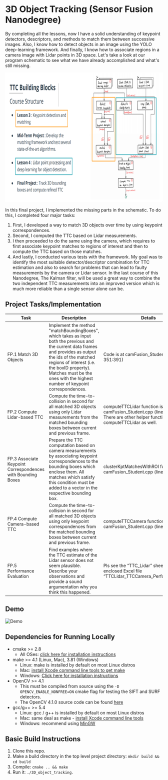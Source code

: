 # 3D Object Tracking (Sensor Fusion Nanodegree)

By completing all the lessons, now I have a solid understanding of keypoint detectors, descriptors, and methods to match them between successive images. Also, I know how to detect objects in an image using the YOLO deep-learning framework. And finally, I know how to associate regions in a camera image with Lidar points in 3D space. Let's take a look at our program schematic to see what we have already accomplished and what's still missing.

<img src="images/course_code_structure.png" width="779" height="414" />

In this final project, I implemented the missing parts in the schematic. To do this, I completed four major tasks: 
1. First, I developed a way to match 3D objects over time by using keypoint correspondences. 
2. Second, I computed the TTC based on Lidar measurements. 
3. I then proceeded to do the same using the camera, which requires to first associate keypoint matches to regions of interest and then to compute the TTC based on those matches. 
4. And lastly, I conducted various tests with the framework. My goal was to identify the most suitable detector/descriptor combination for TTC estimation and also to search for problems that can lead to faulty measurements by the camera or Lidar sensor. In the last course of this Nanodegree, The Kalman filter, will be used a great way to combine the two independent TTC measurements into an improved version which is much more reliable than a single sensor alone can be.

## Project Tasks/Implementation
Task | Description | Details
--- | --- | ---
FP.1 Match 3D Objects | Implement the method "matchBoundingBoxes", which takes as input both the previous and the current data frames and provides as output the ids of the matched regions of interest (i.e. the boxID property). Matches must be the ones with the highest number of keypoint correspondences. | Code is at camFusion_Student.cpp (lines 351:391)
FP.2 Compute Lidar-based TTC | Compute the time-to-collision in second for all matched 3D objects using only Lidar measurements from the matched bounding boxes between current and previous frame. | computeTTCLidar function is at camFusion_Student.cpp (lines 321:348). There are other helper functions called by computeTTCLidar as well.
FP.3 Associate Keypoint Correspondences with Bounding Boxes | Prepare the TTC computation based on camera measurements by associating keypoint correspondences to the bounding boxes which enclose them. All matches which satisfy this condition must be added to a vector in the respective bounding box. | clusterKptMatchesWithROI function is at camFusion_Student.cpp (lines 195:208)
FP.4 Compute Camera-based TTC | Compute the time-to-collision in second for all matched 3D objects using only keypoint correspondences from the matched bounding boxes between current and previous frame. | computeTTCCamera function is at camFusion_Student.cpp (lines 212:273)
FP.5 Performance Evaluation | Find examples where the TTC estimate of the Lidar sensor does not seem plausible. Describe your observations and provide a sound argumentation why you think this happened. | Pls see the “TTC_Lidar” sheet in the enclosed Excel file “TTCLidar_TTCCamera_Performances.xlsx”



## Demo
![Demo](https://github.com/hedeya1980/Images/raw/main/3D_object_tracking.gif)

## Dependencies for Running Locally
* cmake >= 2.8
  * All OSes: [click here for installation instructions](https://cmake.org/install/)
* make >= 4.1 (Linux, Mac), 3.81 (Windows)
  * Linux: make is installed by default on most Linux distros
  * Mac: [install Xcode command line tools to get make](https://developer.apple.com/xcode/features/)
  * Windows: [Click here for installation instructions](http://gnuwin32.sourceforge.net/packages/make.htm)
* OpenCV >= 4.1
  * This must be compiled from source using the `-D OPENCV_ENABLE_NONFREE=ON` cmake flag for testing the SIFT and SURF detectors.
  * The OpenCV 4.1.0 source code can be found [here](https://github.com/opencv/opencv/tree/4.1.0)
* gcc/g++ >= 5.4
  * Linux: gcc / g++ is installed by default on most Linux distros
  * Mac: same deal as make - [install Xcode command line tools](https://developer.apple.com/xcode/features/)
  * Windows: recommend using [MinGW](http://www.mingw.org/)

## Basic Build Instructions

1. Clone this repo.
2. Make a build directory in the top level project directory: `mkdir build && cd build`
3. Compile: `cmake .. && make`
4. Run it: `./3D_object_tracking`.
